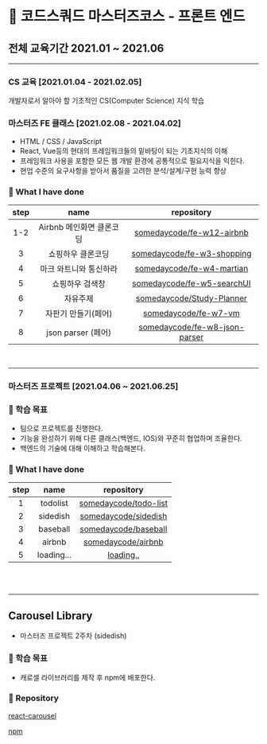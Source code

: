 # 🎈 코드스쿼드 마스터즈코스 - 프론트 엔드

## 전체 교육기간 2021.01 ~ 2021.06

---

### CS 교육 [2021.01.04 - 2021.02.05]

개발자로서 알아야 할 기초적인 CS(Computer Science) 지식 학습

### 마스터즈 FE 클래스 [2021.02.08 - 2021.04.02]

- HTML / CSS / JavaScript
- React, Vue등의 현대의 프레임워크들의 밑바탕이 되는 기초지식의 이해
- 프레임워크 사용을 포함한 모든 웹 개발 환경에 공통적으로 필요지식을 익힌다.
- 현업 수준의 요구사항을 받아서 품질을 고려한 분석/설계/구현 능력 향상

### 📄 What I have done

| step |           name           |                                    repository                                     |
| :--: | :----------------------: | :-------------------------------------------------------------------------------: |
| 1-2  | Airbnb 메인화면 클론코딩 |     [somedaycode/fe-w12-airbnb](https://github.com/somedaycode/fe-w12-airbnb)     |
|  3   |    쇼핑하우 클론코딩     |    [somedaycode/fe-w3-shopping](https://github.com/somedaycode/fe-w3-shopping)    |
|  4   |  마크 와트니와 통신하라  |     [somedaycode/fe-w4-martian](https://github.com/somedaycode/fe-w4-martian)     |
|  5   |     쇼핑하우 검색창      |    [somedaycode/fe-w5-searchUI](https://github.com/somedaycode/fe-w5-searchUI)    |
|  6   |         자유주제         |     [somedaycode/Study-Planner](https://github.com/somedaycode/Study-Planner)     |
|  7   |   자판기 만들기(페어)    |          [somedaycode/fe-w7-vm](https://github.com/somedaycode/fe-w7-vm)          |
|  8   |    json parser (페어)    | [somedaycode/fe-w8-json-parser](https://github.com/somedaycode/fe-w8-json-parser) |

<br/>
<hr/>

### 마스터즈 프로젝트 [2021.04.06 ~ 2021.06.25]

### 🎯 학습 목표

- 팀으로 프로젝트를 진행한다.
- 기능을 완성하기 위해 다른 클래스(백엔드, IOS)와 꾸준히 협업하며 조율한다.
- 백엔드의 기술에 대해 이해하고 학습해본다.

### 📄 What I have done

| step |    name    |                            repository                             |
| :--: | :--------: | :---------------------------------------------------------------: |
|  1   |  todolist  | [somedaycode/todo-list](https://github.com/somedaycode/todo-list) |
|  2   |  sidedish  |  [somedaycode/sidedish](https://github.com/somedaycode/sidedish)  |
|  3   |  baseball  |  [somedaycode/baseball](https://github.com/somedaycode/baseball)  |
|  4   |   airbnb   |    [somedaycode/airbnb](https://github.com/somedaycode/airbnb)    |
|  5   | loading... |                           [loading..]()                           |

<br/>
<br/>
<hr/>

## Carousel Library

- 마스터즈 프로젝트 2주차 (sidedish)

### 🎯 학습 목표

- 캐로셀 라이브러리를 제작 후 npm에 배포한다.

### 🛒 Repository

[react-carousel](https://github.com/somedaycode/somedaycode-react-carousel)

[npm](https://www.npmjs.com/package/@somedaycode/react-carousel)
